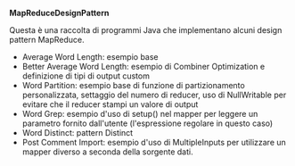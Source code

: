  **MapReduceDesignPattern**
 
 Questa è una raccolta di programmi Java che implementano alcuni design pattern MapReduce.
 
 * Average Word Length: esempio base
 * Better Average Word Length: esempio di Combiner Optimization e definizione di tipi di output custom
 * Word Partition: esempio base di funzione di partizionamento personalizzata, settaggio del numero di reducer, 
  uso di NullWritable per evitare che il reducer stampi un valore di output
 * Word Grep: esempio d'uso di setup() nel mapper per leggere un parametro fornito dall'utente 
 (l'espressione regolare in questo caso) 
 * Word Distinct: pattern Distinct
 * Post Comment Import: esempio d'uso di MultipleInputs per utilizzare un mapper diverso a seconda della sorgente dati.
 